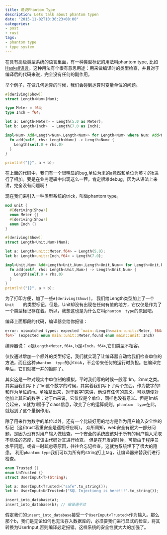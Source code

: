 ```yaml
---
title: 说说Phantom Type
description: Lets talk about phantom typen
date: "2015-11-02T10:36:23+08:00"
categories:
- post
- rust
tags:
- phantom type
- type system
---
```


在具有高级类型系统的语言里面，有一种类型标记的用法叫phantom type,
比如[Haskell语言](http://www.haskell.org/haskellwiki/Phantom_type)。这种用法有个很有意思用途：用来做编译时的类型检查，并且对于编译后的代码来说，完全没有任何的副作用。

<!--more-->

举个例子，在做几何运算的时候，我们会碰到运算时变量单位的问题。

```rust
#[deriving(Show)]
struct Length<Num>(Num);

type Meter = f64;
type Inch = f64;

let a: Length<Meter> = Length(5.0 as Meter);
let b: Length<Inch>  = Length(7.0 as Inch);

impl<Num> Add<Length<Num>,Length<Num>> for Length<Num> where Num: Add<Num,Num> {
  fn add(self, rhs: Length<Num>) -> Length<Num> {
    Length(self.0 + rhs.0)
  }
}

println!("{}", a + b);
```

在上面的代码中，我们有一个很明显的bug,单位为米的a竟然和单位为英寸的b进行了相加。要是在业务逻辑中出现这么一茬，肯定很难debug，因为从语法上来讲，完全没有问题啊！

现在我们来引入一种类型系统的trick，叫做phantom type。 

```rust
mod unit {
  #[deriving(Show)]
  enum Meter {}
  #[deriving(Show)]
  enum Inch {}
}

#[deriving(Show)]
struct Length<Unit,Num>(Num);

let a: Length<unit::Meter,f64> = Length(5.0);
let b: Length<unit::Inch,f64> = Length(7.0);

impl<Unit,Num> Add<Length<Unit,Num>,Length<Unit,Num>> for Length<Unit,Num> where Num: Add<Num,Num> {
  fn add(self, rhs: Length<Unit,Num>) -> Length<Unit,Num> {
    Length(self.0 + rhs.0)
  }
}
println!("{}", a + b);
```

为了打印方便，加了一些`#[deriving(Show)]`。 我们给Length类型加上了一个`Unit	
`的类型标记。但是，Unit却没有出现在任何有值的地方，它仅仅是作为了一个类型标记存在着。所以，我想这也是为什么它叫`phantom 
type`的原因吧。

编译上面那段的代码，编译器会给你报错：

```rust
error: mismatched types: expected `main::Length<main::unit::Meter, f64>`, found `main::Length<main::unit::Inch, 
f64>` (expected enum main::unit::Meter,found enum main::unit::Inch)
```

编译器说： a是`Length<Meter,f64>`, b是`<Inch，f64>`,它们类型不相容。

仅仅通过增加一个额外的类型标记，我们就实现了让编译器自动给我们检查单位的方法，而且这种`phantom 
type`的小trick，不会带来任何的运行时负担。在编译完毕后，它们就被一并的擦除了。

其实这是一种对现实中单位制的模拟。平时我们写的时候一般写 
1m，2mm之类。其实当我们写下了1m这个数字的时候，其实着我们写下了两个东西，作为数字的1和作为单位的m。单独拿出来，对于数字1来讲，他没有任何的意义。可以随便对他加上其它的数字；对于m来说，它仅仅是个单位，同样也没有意义。但是1m结合起来，m就为1赋予了class信息，改变了它的运算规则。`phantom 
type`在此，就起到了这个量纲作用。

除了用来作为数字的单位以外，还有一个比较好用的地方是作为用户输入安全性的标记（这和rust着重安全是遥相呼应啊）。
众所周知，web安全有很大一部分问题，是因为没有对用户输入做检查。一个安全的系统应该对于所有的用户输入采取不信任的态度，应该由代码对其进行检查。
但是在开发的时候，可能由于程序员水平问题，或者一时疏忽等原因，往往会忘记检查。这就为系统埋下了很大的隐患。
利用`phantom type`我们可以为所有的string打上tag，让编译器来替我们进行检查。

```rust
enum Trusted {}
enum UnTrusted {}
struct UserInput<T>(String);

let a: UserInput<Trusted>("safe".to_string());
let b: UserInput<UnTrusted>("SQL Injectiong is here!!!".to_string());

insert_into_database(a);
insert_into_database(b); // 编译通不过
```

假定我们的`insert_into_database`接受一个`UserInput<Trusted>`作为输入。那么那个b，我们是无论如何也无法存入数据库的，必须要我们进行显式的检查，将其转换为UserInput<Trusted>,否则编译必定报错。这样系统的安全性就大大的加强了。
